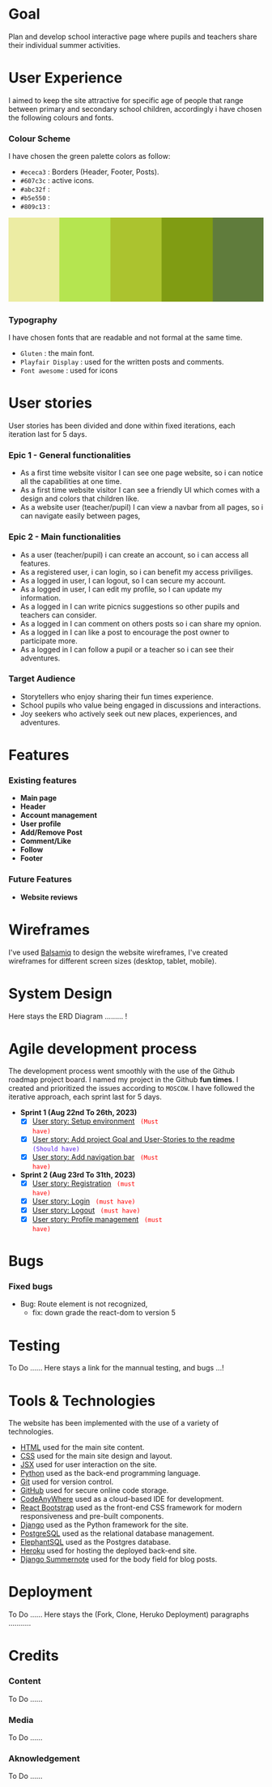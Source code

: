 # Goal
Plan and develop school interactive page where pupils and teachers share their individual summer activities. 

# User Experience
I aimed to keep the site attractive for specific age of people that range between primary and secondary school children, accordingly i have chosen the following colours and fonts.

### **Colour Scheme**
I have chosen the green palette colors as follow:
- `#ececa3` : Borders (Header, Footer, Posts).
- `#607c3c` : active icons.
- `#abc32f` : 
- `#b5e550` :
- `#809c13` : 

![colour schema](./src/assets/color-pallete.png)

### **Typography**
I have chosen fonts that are readable and not formal at the same time.
- `Gluten` : the main font.
- `Playfair Display` : used for the written posts and comments. 
- `Font awesome` : used for icons

# User stories
User stories has been divided and done within fixed iterations, each iteration last for 5 days.

### **Epic 1 - General functionalities**
- As a first time website visitor I can see one page website, so i can notice all the capabilities at one time.
- As a first time website visitor I can see a friendly UI which comes with a design and colors that children like.
- As a website user (teacher/pupil) I can view a navbar from all pages, so i can navigate easily between pages, 

### **Epic 2 - Main functionalities**
- As a user (teacher/pupil) i can create an account, so i can access all features.
- As a registered  user, i can login, so i can benefit my access priviliges.
- As a logged in user, I can logout, so I can secure my account.
- As a logged in user, I can edit my profile, so I can update my information.
- As a logged in I can write picnics suggestions so other pupils and teachers can consider.
- As a logged in I can comment on others posts so i can share my opnion. 
- As a logged in I can like a post to encourage the post owner to participate more.
- As a logged in I can follow a pupil or a teacher so i can see their adventures. 

### **Target Audience**
- Storytellers  who enjoy sharing their fun times experience.
- School pupils who  value being engaged in discussions and interactions.
- Joy seekers who actively seek out new places, experiences, and adventures.

# Features
### **Existing features**
- **Main page**
- **Header**
- **Account management**
- **User profile**
- **Add/Remove Post**
- **Comment/Like**
- **Follow**
- **Footer**
### **Future Features**
- **Website reviews**

# Wireframes
I've used [Balsamiq](https://balsamiq.com/wireframes) to design the website wireframes, 
I've created wireframes for different screen sizes (desktop, tablet, mobile).

# System Design
Here stays the ERD Diagram ......... !

# Agile development process
The development process went smoothly with the use of the Github roadmap project board.
I named my project in the Github **fun times**.
I created and prioritized  the issues according to `MOSCOW`.
I have followed the iterative approach, each sprint last for 5 days.
- **Sprint 1 (Aug 22nd To 26th, 2023)**
    - [x] [User story: Setup environment](https://github.com/Nazek-Altayeb/fun-times/issues/1) <code style="color:red"> (Must have)</code>
    - [x] [User story: Add project Goal and User-Stories to the readme](https://github.com/Nazek-Altayeb/fun-times/issues/2) <code style="color:#5319E7"> (Should have)</code>
    - [x] [User story: Add navigation bar](https://github.com/Nazek-Altayeb/fun-times/issues/3) <code style="color:red"> (Must have)</code>
- **Sprint 2 (Aug 23rd To 31th, 2023)**
    - [x] [User story: Registration](https://github.com/Nazek-Altayeb/fun-times/issues/4) <code style="color:red"> (must have)</code>
    - [x] [User story: Login](https://github.com/Nazek-Altayeb/fun-times/issues/5) <code style="color:red"> (must have)</code>
    - [x] [User story: Logout](https://github.com/Nazek-Altayeb/fun-times/issues/6) <code style="color:red"> (must have)</code>
    - [x] [User story: Profile management](https://github.com/Nazek-Altayeb/fun-times/issues/7) <code style="color:red"> (must have)</code>

# Bugs
### **Fixed bugs**
- Bug: Route element is not recognized, 
    - fix: down grade the react-dom to version 5

# Testing 
To Do ......
Here stays a link for the mannual testing, and bugs ...!


# Tools & Technologies
The website has been implemented with the use of a variety of technologies.

- [HTML](https://en.wikipedia.org/wiki/HTML) used for the main site content.
- [CSS](https://en.wikipedia.org/wiki/CSS) used for the main site design and layout.
- [JSX](https://legacy.reactjs.org/docs/introducing-jsx.html) used for user interaction on the site.
- [Python](https://www.python.org) used as the back-end programming language.
- [Git](https://git-scm.com) used for version control.
- [GitHub](https://github.com) used for secure online code storage.
- [CodeAnyWhere](https://codeanywhere.com) used as a cloud-based IDE for development.
- [React Bootstrap](https://react-bootstrap.netlify.app/) used as the front-end CSS framework for modern responsiveness and pre-built components.
- [Django](https://www.djangoproject.com) used as the Python framework for the site.
- [PostgreSQL](https://www.postgresql.org) used as the relational database management.
- [ElephantSQL](https://www.elephantsql.com) used as the Postgres database.
- [Heroku](https://www.heroku.com) used for hosting the deployed back-end site.
- [Django Summernote](https://github.com/summernote/django-summernote) used for the body field for blog posts.

# Deployment
To Do ......
Here stays the  (Fork, Clone, Heruko Deployment) paragraphs ........... 

# Credits
### **Content**
To Do ......
### **Media**
To Do ......
### **Aknowledgement**
To Do ......
